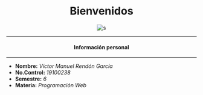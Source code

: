 <center>

# Bienvenidos
![s](https://cdn-icons-png.flaticon.com/512/3050/3050508.png)

</center>

      
___
<center> 

#### Información personal </center>

****
- **Nombre:** *Víctor Manuel Rendón García*
- **No.Control:** *19100238*
- **Semestre:** *6*
- **Materia:** *Programación Web*

